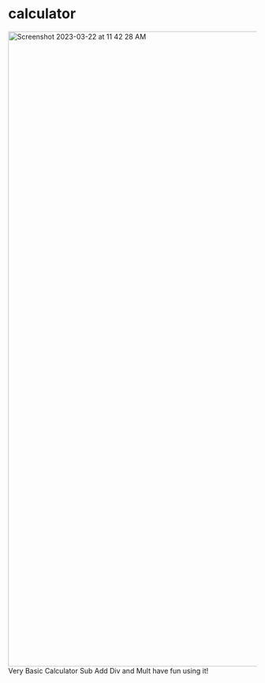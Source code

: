 # calculator
<img width="1287" alt="Screenshot 2023-03-22 at 11 42 28 AM" src="https://user-images.githubusercontent.com/126508117/226958889-d4b36ab3-2e4e-4342-8485-45fa8fb1c7fe.png">
Very Basic Calculator Sub Add Div and Mult have fun using it!

